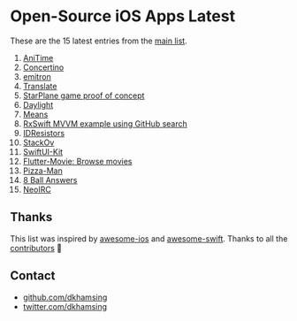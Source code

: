 # Open-Source iOS Apps Latest

These are the 15 latest entries from the [main list](https://github.com/dkhamsing/open-source-ios-apps).


1. [AniTime](https://github.com/PangMo5/AniTime)
2. [Concertino](https://github.com/openopus-org/concertino_ios)
3. [emitron](https://github.com/razeware/emitron-iOS)
4. [Translate](https://github.com/vijaywargiya/Translate-SwiftUI)
5. [StarPlane game proof of concept](https://gist.github.com/JohnSundell/7ae3223b5bad3712378a57aaff31d7e2)
6. [Daylight](https://github.com/bakkenbaeck/daylight-ios)
7. [Means](https://github.com/vmanot/Means)
8. [RxSwift MVVM example using GitHub search](https://github.com/NavdeepSinghh/RxSwift_MVVM_Finished)
9. [IDResistors](https://github.com/thestoneage/IDResistors)
10. [StackOv](https://github.com/surfstudio/StackOv)
11. [SwiftUI-Kit](https://github.com/jordansinger/SwiftUI-Kit)
12. [Flutter-Movie: Browse movies](https://github.com/khuong291/Flutter-Movie)
13. [Pizza-Man](https://github.com/fulldecent/pizzaman)
14. [8 Ball Answers](https://github.com/fulldecent/8-ball)
15. [NeoIRC](https://github.com/NozeIO/NeoIRC)

## Thanks

This list was inspired by [awesome-ios](https://github.com/vsouza/awesome-ios) and [awesome-swift](https://github.com/matteocrippa/awesome-swift). Thanks to all the [contributors](https://github.com/dkhamsing/open-source-ios-apps/graphs/contributors) 🎉 

## Contact

- [github.com/dkhamsing](https://github.com/dkhamsing)
- [twitter.com/dkhamsing](https://twitter.com/dkhamsing)
